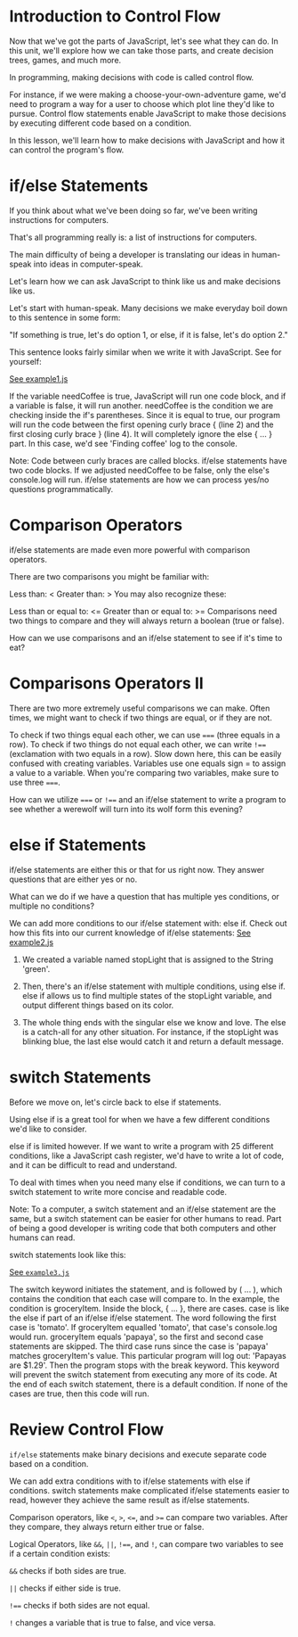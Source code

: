 # Introduction to Control Flow
Now that we've got the parts of JavaScript, let's see what they can do. In this unit, we'll explore how we can take those parts, and create decision trees, games, and much more.

In programming, making decisions with code is called control flow.

For instance, if we were making a choose-your-own-adventure game, we'd need to program a way for a user to choose which plot line they'd like to pursue. Control flow statements enable JavaScript to make those decisions by executing different code based on a condition.

In this lesson, we'll learn how to make decisions with JavaScript and how it can control the program's flow.

# if/else Statements
If you think about what we've been doing so far, we've been writing instructions for computers.

That's all programming really is: a list of instructions for computers.

The main difficulty of being a developer is translating our ideas in human-speak into ideas in computer-speak.

Let's learn how we can ask JavaScript to think like us and make decisions like us.

Let's start with human-speak. Many decisions we make everyday boil down to this sentence in some form:

"If something is true, let's do option 1, or else, if it is false, let's do option 2."

This sentence looks fairly similar when we write it with JavaScript. See for yourself:

[See example1.js](example1.js)

If the variable needCoffee is true, JavaScript will run one code block, and if a variable is false, it will run another.
needCoffee is the condition we are checking inside the if's parentheses. Since it is equal to true, our program will run the code between the first opening curly brace { (line 2) and the first closing curly brace } (line 4). It will completely ignore the else { ... } part. In this case, we'd see 'Finding coffee' log to the console.

Note: Code between curly braces are called blocks. if/else statements have two code blocks.
If we adjusted needCoffee to be false, only the else's console.log will run.
if/else statements are how we can process yes/no questions programmatically.

# Comparison Operators
if/else statements are made even more powerful with comparison operators.

There are two comparisons you might be familiar with:

Less than: <
Greater than: >
You may also recognize these:

Less than or equal to: <=
Greater than or equal to: >=
Comparisons need two things to compare and they will always return a boolean (true or false).

How can we use comparisons and an if/else statement to see if it's time to eat?

# Comparisons Operators II
There are two more extremely useful comparisons we can make. Often times, we might want to check if two things are equal, or if they are not.

To check if two things equal each other, we can use `===` (three equals in a row).
To check if two things do not equal each other, we can write `!==` (exclamation with two equals in a row).
Slow down here, this can be easily confused with creating variables. Variables use one equals sign = to assign a value to a variable. When you're comparing two variables, make sure to use three `===`.

How can we utilize `===` or `!==` and an if/else statement to write a program to see whether a werewolf will turn into its wolf form this evening?
 # else if Statements
if/else statements are either this or that for us right now. They answer questions that are either yes or no.

What can we do if we have a question that has multiple yes conditions, or multiple no conditions?

We can add more conditions to our if/else statement with: else if. Check out how this fits into our current knowledge of if/else statements:
[See example2.js](example2.js)

1. We created a variable named stopLight that is assigned to the String 'green'.

2. Then, there's an if/else statement with multiple conditions, using else if. else if allows us to find multiple states of the stopLight variable, and output different things based on its color.

3. The whole thing ends with the singular else we know and love. The else is a catch-all for any other situation. For instance, if the stopLight was blinking blue, the last else would catch it and return a default message.

# switch Statements
Before we move on, let's circle back to else if statements.

Using else if is a great tool for when we have a few different conditions we'd like to consider.

else if is limited however. If we want to write a program with 25 different conditions, like a JavaScript cash register, we'd have to write a lot of code, and it can be difficult to read and understand.

To deal with times when you need many else if conditions, we can turn to a switch statement to write more concise and readable code.

Note: To a computer, a switch statement and an if/else statement are the same, but a switch statement can be easier for other humans to read. Part of being a good developer is writing code that both computers and other humans can read.

switch statements look like this:

[See `example3.js`](example3.js)

The switch keyword initiates the statement, and is followed by ( ... ), which contains the condition that each case will compare to. In the example, the condition is groceryItem.
Inside the block, { ... }, there are cases. case is like the else if part of an if/else if/else statement. The word following the first case is 'tomato'. If groceryItem equalled 'tomato', that case's console.log would run.
groceryItem equals 'papaya', so the first and second case statements are skipped. The third case runs since the case is 'papaya' matches groceryItem's value. This particular program will log out: 'Papayas are $1.29'.
Then the program stops with the break keyword. This keyword will prevent the switch statement from executing any more of its code.
At the end of each switch statement, there is a default condition. If none of the cases are true, then this code will run.


# Review Control Flow

`if/else` statements make binary decisions and execute separate code based on a condition.

We can add extra conditions with to if/else statements with else if conditions.
switch statements make complicated if/else statements easier to read, however they achieve the same result as if/else statements.

Comparison operators, like `<`, `>`, `<=`, and `>=` can compare two variables. After they compare, they always return either true or false.

Logical Operators, like `&&`, `||`, `!==`, and `!`, can compare two variables to see if a certain condition exists:

`&&` checks if both sides are true.

`||` checks if either side is true.

`!==` checks if both sides are not equal.

`!` changes a variable that is true to false, and vice versa.
